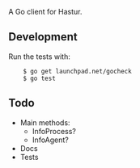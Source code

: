 A Go client for Hastur.

## Development

Run the tests with:

		$ go get launchpad.net/gocheck
		$ go test

## Todo

* Main methods:
	* InfoProcess?
	* InfoAgent?
* Docs
* Tests
